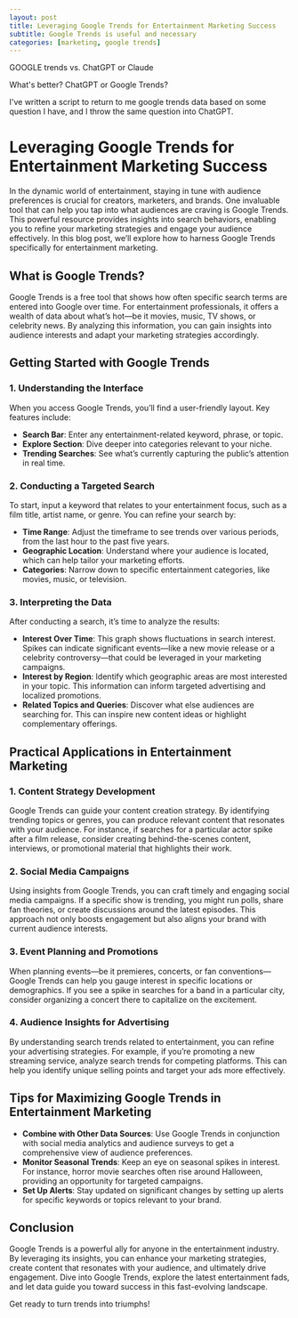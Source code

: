 ```yaml
---
layout: post
title: Leveraging Google Trends for Entertainment Marketing Success
subtitle: Google Trends is useful and necessary
categories: [marketing, google trends]
---
```



GOOGLE trends vs. ChatGPT or Claude

What's better? ChatGPT or Google Trends?

I've written a script to return to me google trends data based on some question I have, and I throw the same question into ChatGPT.

# Leveraging Google Trends for Entertainment Marketing Success

In the dynamic world of entertainment, staying in tune with audience preferences is crucial for creators, marketers, and brands. One invaluable tool that can help you tap into what audiences are craving is Google Trends. This powerful resource provides insights into search behaviors, enabling you to refine your marketing strategies and engage your audience effectively. In this blog post, we’ll explore how to harness Google Trends specifically for entertainment marketing.

## What is Google Trends?

Google Trends is a free tool that shows how often specific search terms are entered into Google over time. For entertainment professionals, it offers a wealth of data about what’s hot—be it movies, music, TV shows, or celebrity news. By analyzing this information, you can gain insights into audience interests and adapt your marketing strategies accordingly.

## Getting Started with Google Trends

### 1. **Understanding the Interface**

When you access Google Trends, you’ll find a user-friendly layout. Key features include:

- **Search Bar**: Enter any entertainment-related keyword, phrase, or topic.
- **Explore Section**: Dive deeper into categories relevant to your niche.
- **Trending Searches**: See what’s currently capturing the public’s attention in real time.

### 2. **Conducting a Targeted Search**

To start, input a keyword that relates to your entertainment focus, such as a film title, artist name, or genre. You can refine your search by:

- **Time Range**: Adjust the timeframe to see trends over various periods, from the last hour to the past five years.
- **Geographic Location**: Understand where your audience is located, which can help tailor your marketing efforts.
- **Categories**: Narrow down to specific entertainment categories, like movies, music, or television.

### 3. **Interpreting the Data**

After conducting a search, it’s time to analyze the results:

- **Interest Over Time**: This graph shows fluctuations in search interest. Spikes can indicate significant events—like a new movie release or a celebrity controversy—that could be leveraged in your marketing campaigns.
- **Interest by Region**: Identify which geographic areas are most interested in your topic. This information can inform targeted advertising and localized promotions.
- **Related Topics and Queries**: Discover what else audiences are searching for. This can inspire new content ideas or highlight complementary offerings.

## Practical Applications in Entertainment Marketing

### 1. **Content Strategy Development**

Google Trends can guide your content creation strategy. By identifying trending topics or genres, you can produce relevant content that resonates with your audience. For instance, if searches for a particular actor spike after a film release, consider creating behind-the-scenes content, interviews, or promotional material that highlights their work.

### 2. **Social Media Campaigns**

Using insights from Google Trends, you can craft timely and engaging social media campaigns. If a specific show is trending, you might run polls, share fan theories, or create discussions around the latest episodes. This approach not only boosts engagement but also aligns your brand with current audience interests.

### 3. **Event Planning and Promotions**

When planning events—be it premieres, concerts, or fan conventions—Google Trends can help you gauge interest in specific locations or demographics. If you see a spike in searches for a band in a particular city, consider organizing a concert there to capitalize on the excitement.

### 4. **Audience Insights for Advertising**

By understanding search trends related to entertainment, you can refine your advertising strategies. For example, if you’re promoting a new streaming service, analyze search trends for competing platforms. This can help you identify unique selling points and target your ads more effectively.

## Tips for Maximizing Google Trends in Entertainment Marketing

- **Combine with Other Data Sources**: Use Google Trends in conjunction with social media analytics and audience surveys to get a comprehensive view of audience preferences.
- **Monitor Seasonal Trends**: Keep an eye on seasonal spikes in interest. For instance, horror movie searches often rise around Halloween, providing an opportunity for targeted campaigns.
- **Set Up Alerts**: Stay updated on significant changes by setting up alerts for specific keywords or topics relevant to your brand.

## Conclusion

Google Trends is a powerful ally for anyone in the entertainment industry. By leveraging its insights, you can enhance your marketing strategies, create content that resonates with your audience, and ultimately drive engagement. Dive into Google Trends, explore the latest entertainment fads, and let data guide you toward success in this fast-evolving landscape.

Get ready to turn trends into triumphs!
